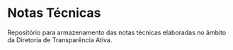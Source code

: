 # Notas Técnicas

Repositório para armazenamento das notas técnicas elaboradas no âmbito da Diretoria de Transparência Ativa.

